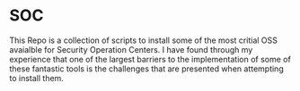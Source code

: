 # SOC
This Repo is a collection of scripts to install some of the most critial OSS avaialble for Security Operation Centers. I have found through my experience that one of the largest barriers to the implementation of some of these fantastic tools is the challenges that are presented when attempting to install them.

